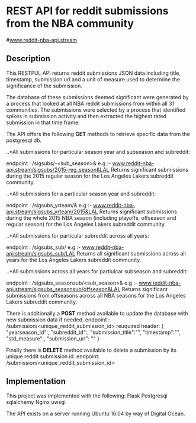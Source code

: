 # REST API for reddit submissions from the NBA community
#www.reddit-nba-api.stream

## Description

This RESTFUL API returns reddit submissions JSON data including title, timestamp, submission url and a unit of measure used to determine the significance of the submission. 

The database of these submissions deemed significant were generated by a process that looked at all NBA reddit submissions from within all 31 communities. The submissions were selected by a process that identified spikes in submission activity and then extracted the highest rated submission in that time frame.

The API offers the following __GET__ methods to retrieve specific data from the postgresql db.

..*All submissions for particular season year and subseason and subreddit:

endpoint : /sigsubs/<year>-<sub_season>&<subreddit>
e.g :- www.reddit-nba-api.stream/sigsubs/2015-reg_season&LAL
Returns significant submissions during the 2015 regular season for the Los Angeles Lakers subreddit community.

..*All submissions for a particular season year and subreddit:

endpoint : /sigsubs_yrteam/<year>&<subreddit>
e.g :- www.reddit-nba-api.stream/sigsubs_yrteam/2015&LAL
Returns significant submissions during the whole 2015 NBA season (including playoffs, offseason and regular season) for the Los Angeles Lakers subreddit community.

..*All submissions for particular subreddit across all years:

endpoint : /sigsubs_sub/<subreddit>
e.g :- www.reddit-nba-api.stream/sigsubs_sub/LAL
Returns all significant submissions across all years for the Los Angeles Lakers subreddit community.

..*All submissions across all years for partiulcar subseason and subreddit:

endpoint : /sigsubs_seasonsub/<sub_season>&<subreddit>
e.g :- www.reddit-nba-api.stream/sigsubs_seasonsub/offseason&LAL
Returns significant submissions from offseasons across all NBA seasons for the Los Angeles Lakers subreddit community.


There is additionally a __POST__ method available to update the database with new submission data if needed.
endpoint : /submission/<unique_reddit_submission_id>
reuquired header: {
	"yearseason_id":,
	"subreddit_id":,
	"submission_title":"",
	"timestamp":"",
	"std_measure":,
	"submission_url": ""
	}

	
Finally there is __DELETE__ method available to delete a submission by its unique reddit submission id.
endpoint: /submission/<unique_reddit_submission_id>


## Implementation

This project was implemented with the following:
Flask
Postgresql
sqlalchemy
Nginx
uwsgi

The API exists on a server running Ubuntu 16.04 by way of Digital Ocean.

